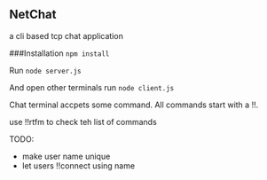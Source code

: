 ## NetChat

a cli based tcp chat application

###Installation
`npm install`

Run `node server.js`

And open other terminals run `node client.js`

Chat terminal accpets some command. All commands start with a !!.

use !!rtfm to check teh list of commands

TODO:

- make user name unique
- let users !!connect using name
